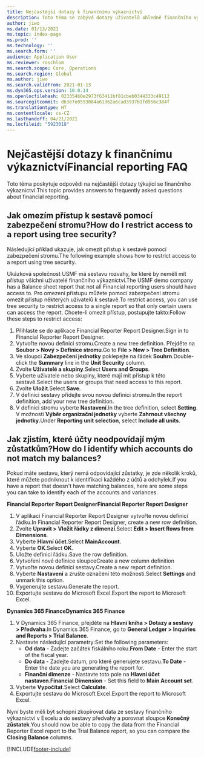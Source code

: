 ```yaml
---
title: Nejčastější dotazy k finančnímu výkaznictví
description: Toto téma se zabývá dotazy uživatelů ohledně finančního výkaznictví.
author: jiwo
ms.date: 01/13/2021
ms.topic: index-page
ms.prod: ''
ms.technology: ''
ms.search.form: ''
audience: Application User
ms.reviewer: roschlom
ms.search.scope: Core, Operations
ms.search.region: Global
ms.author: jiwo
ms.search.validFrom: 2021-01-13
ms.dyn365.ops.version: 10.0.14
ms.openlocfilehash: 023354b0e2973f63411bf81cbeb0344333c49112
ms.sourcegitcommit: d63e7e0593084a61362a6cad3937b1fd956c384f
ms.translationtype: HT
ms.contentlocale: cs-CZ
ms.lasthandoff: 04/21/2021
ms.locfileid: "5923018"
---
```

# <a name="financial-reporting-faq"></a><span data-ttu-id="8968e-103">Nejčastější dotazy k finančnímu výkaznictví</span><span class="sxs-lookup"><span data-stu-id="8968e-103">Financial reporting FAQ</span></span> 

<span data-ttu-id="8968e-104">Toto téma poskytuje odpovědi na nejčastější dotazy týkající se finančního výkaznictví.</span><span class="sxs-lookup"><span data-stu-id="8968e-104">This topic provides answers to frequently asked questions about financial reporting.</span></span> 

## <a name="how-do-i-restrict-access-to-a-report-using-tree-security"></a><span data-ttu-id="8968e-105">Jak omezím přístup k sestavě pomocí zabezpečení stromu?</span><span class="sxs-lookup"><span data-stu-id="8968e-105">How do I restrict access to a report using tree security?</span></span>

<span data-ttu-id="8968e-106">Následující příklad ukazuje, jak omezit přístup k sestavě pomocí zabezpečení stromu.</span><span class="sxs-lookup"><span data-stu-id="8968e-106">The following example shows how to restrict access to a report using tree security.</span></span>

<span data-ttu-id="8968e-107">Ukázková společnost USMF má sestavu rozvahy, ke které by neměli mít přístup všichni uživatelé finančního výkaznictví.</span><span class="sxs-lookup"><span data-stu-id="8968e-107">The USMF demo company has a Balance sheet report that not all Financial reporting users should have access to.</span></span> <span data-ttu-id="8968e-108">Pro omezení přístupu můžete pomocí zabezpečení stromu omezit přístup některých uživatelů k sestavě.</span><span class="sxs-lookup"><span data-stu-id="8968e-108">To restrict access, you can use tree security to restrict access to a single report so that only certain users can access the report.</span></span> <span data-ttu-id="8968e-109">Chcete-li omezit přístup, postupujte takto:</span><span class="sxs-lookup"><span data-stu-id="8968e-109">Follow these steps to restrict access:</span></span> 

1. <span data-ttu-id="8968e-110">Přihlaste se do aplikace Financial Reporter Report Designer.</span><span class="sxs-lookup"><span data-stu-id="8968e-110">Sign in to Financial Reporter Report Designer.</span></span>
2. <span data-ttu-id="8968e-111">Vytvořte novou definici stromu.</span><span class="sxs-lookup"><span data-stu-id="8968e-111">Create a new tree definition.</span></span> <span data-ttu-id="8968e-112">Přejděte na **Soubor > Nový > Definice stromu**.</span><span class="sxs-lookup"><span data-stu-id="8968e-112">Go to **File > New > Tree Definition**.</span></span>
3. <span data-ttu-id="8968e-113">Ve sloupci **Zabezpečení jednotky** poklepejte na řádek **Souhrn**.</span><span class="sxs-lookup"><span data-stu-id="8968e-113">Double-click the **Summary** line in the **Unit Security** column.</span></span>
4. <span data-ttu-id="8968e-114">Zvolte **Uživatelé a skupiny**.</span><span class="sxs-lookup"><span data-stu-id="8968e-114">Select **Users and Groups**.</span></span>  
5. <span data-ttu-id="8968e-115">Vyberte uživatele nebo skupiny, které mají mít přístup k této sestavě.</span><span class="sxs-lookup"><span data-stu-id="8968e-115">Select the users or groups that need access to this report.</span></span> 
6. <span data-ttu-id="8968e-116">Zvolte **Uložit**.</span><span class="sxs-lookup"><span data-stu-id="8968e-116">Select **Save**.</span></span>
7. <span data-ttu-id="8968e-117">V definici sestavy přidejte svou novou definici stromu.</span><span class="sxs-lookup"><span data-stu-id="8968e-117">In the report definition, add your new tree definition.</span></span>
8. <span data-ttu-id="8968e-118">V definici stromu vyberte **Nastavení**.</span><span class="sxs-lookup"><span data-stu-id="8968e-118">In the tree definition, select **Setting**.</span></span> <span data-ttu-id="8968e-119">V možnosti **Výběr organizační jednotky** vyberte **Zahrnout všechny jednotky**.</span><span class="sxs-lookup"><span data-stu-id="8968e-119">Under **Reporting unit selection**, select **Include all units**.</span></span>

## <a name="how-do-i-identify-which-accounts-do-not-match-my-balances"></a><span data-ttu-id="8968e-120">Jak zjistím, které účty neodpovídají mým zůstatkům?</span><span class="sxs-lookup"><span data-stu-id="8968e-120">How do I identify which accounts do not match my balances?</span></span>

<span data-ttu-id="8968e-121">Pokud máte sestavu, který nemá odpovídající zůstatky, je zde několik kroků, které můžete podniknout k identifikaci každého z účtů a odchylek.</span><span class="sxs-lookup"><span data-stu-id="8968e-121">If you have a report that doesn't have matching balances, here are some steps you can take to identify each of the accounts and variances.</span></span> 

<span data-ttu-id="8968e-122">**Financial Reporter Report Designer**</span><span class="sxs-lookup"><span data-stu-id="8968e-122">**Financial Reporter Report Designer**</span></span>
1. <span data-ttu-id="8968e-123">V aplikaci Financial Reporter Report Designer vytvořte novou definici řádku.</span><span class="sxs-lookup"><span data-stu-id="8968e-123">In Financial Reporter Report Designer, create a new row definition.</span></span> 
2. <span data-ttu-id="8968e-124">Zvolte **Upravit > Vložit řádky z dimenzí**.</span><span class="sxs-lookup"><span data-stu-id="8968e-124">Select **Edit > Insert Rows from Dimensions**.</span></span>
3. <span data-ttu-id="8968e-125">Vyberte **Hlavní účet**.</span><span class="sxs-lookup"><span data-stu-id="8968e-125">Select **MainAccount**.</span></span>  
4. <span data-ttu-id="8968e-126">Vyberte **OK**.</span><span class="sxs-lookup"><span data-stu-id="8968e-126">Select **OK**.</span></span>
5. <span data-ttu-id="8968e-127">Uložte definici řádku.</span><span class="sxs-lookup"><span data-stu-id="8968e-127">Save the row definition.</span></span>
6. <span data-ttu-id="8968e-128">Vytvoření nové definice sloupce</span><span class="sxs-lookup"><span data-stu-id="8968e-128">Create a new column definition</span></span>
7. <span data-ttu-id="8968e-129">Vytvořte novou definici sestavy.</span><span class="sxs-lookup"><span data-stu-id="8968e-129">Create a new report definition.</span></span>
8. <span data-ttu-id="8968e-130">Vyberte **Nastavení** a zrušte označení této možnosti.</span><span class="sxs-lookup"><span data-stu-id="8968e-130">Select **Settings** and unmark this option.</span></span>  
9. <span data-ttu-id="8968e-131">Vygenerujte sestavu.</span><span class="sxs-lookup"><span data-stu-id="8968e-131">Generate the report.</span></span> 
10. <span data-ttu-id="8968e-132">Exportujte sestavu do Microsoft Excel.</span><span class="sxs-lookup"><span data-stu-id="8968e-132">Export the report to Microsoft Excel.</span></span>

<span data-ttu-id="8968e-133">**Dynamics 365 Finance**</span><span class="sxs-lookup"><span data-stu-id="8968e-133">**Dynamics 365 Finance**</span></span> 
1. <span data-ttu-id="8968e-134">V Dynamics 365 Finance, přejděte na **Hlavní kniha > Dotazy a sestavy > Předvaha**.</span><span class="sxs-lookup"><span data-stu-id="8968e-134">In Dynamics 365 Finance, go to **General Ledger > Inquiries and Reports > Trial Balance**.</span></span>
2. <span data-ttu-id="8968e-135">Nastavte následující parametry:</span><span class="sxs-lookup"><span data-stu-id="8968e-135">Set the following parameters:</span></span>
   - <span data-ttu-id="8968e-136">**Od data** - Zadejte začátek fiskálního roku.</span><span class="sxs-lookup"><span data-stu-id="8968e-136">**From Date** - Enter the start of the fiscal year.</span></span>
   - <span data-ttu-id="8968e-137">**Do data** - Zadejte datum, pro které generujete sestavu.</span><span class="sxs-lookup"><span data-stu-id="8968e-137">**To Date** - Enter the date you are generating the report for.</span></span>
   - <span data-ttu-id="8968e-138">**Finanční dimenze** - Nastavte toto pole na **Hlavní účet nastaven**.</span><span class="sxs-lookup"><span data-stu-id="8968e-138">**Financial Dimension** - Set this field to **Main Account set**.</span></span>
 3. <span data-ttu-id="8968e-139">Vyberte **Vypočítat**.</span><span class="sxs-lookup"><span data-stu-id="8968e-139">Select **Calculate**.</span></span>
 4. <span data-ttu-id="8968e-140">Exportujte sestavu do Microsoft Excel.</span><span class="sxs-lookup"><span data-stu-id="8968e-140">Export the report to Microsoft Excel.</span></span>

<span data-ttu-id="8968e-141">Nyní byste měli být schopni zkopírovat data ze sestavy finančního výkaznictví v Excelu a do sestavy předvahy a porovnat sloupce **Konečný zůstatek**.</span><span class="sxs-lookup"><span data-stu-id="8968e-141">You should now be able to copy the data from the Financial Reporter Excel report to the Trial Balance report, so you can compare the **Closing Balance** columns.</span></span>

[!INCLUDE[footer-include](../../includes/footer-banner.md)]